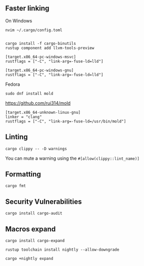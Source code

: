 ## Faster linking


On Windows

```shell
nvim ~/.cargo/config.toml
```
```

cargo install -f cargo-binutils
rustup component add llvm-tools-preview

[target.x86_64-pc-windows-msvc]
rustflags = ["-C", "link-arg=-fuse-ld=lld"]

[target.x86_64-pc-windows-gnu]
rustflags = ["-C", "link-arg=-fuse-ld=lld"]
```

Fedora 

```shell
sudo dnf install mold
```
https://github.com/rui314/mold
```
[target.x86_64-unknown-linux-gnu]
linker = "clang"
rustflags = ["-C", "link-arg=-fuse-ld=/usr/bin/mold"]
```

## Linting
```shell
cargo clippy -- -D warnings
```

You can mute a warning using the `#[allow(clippy::lint_name)]`

## Formatting

```shell
cargo fmt
```

## Security Vulnerabilities
```shell
cargo install cargo-audit
```

## Macros expand

```shell
cargo install cargo-expand
```
```shell
rustup toolchain install nightly --allow-downgrade
```
```shell
cargo +nightly expand
```

